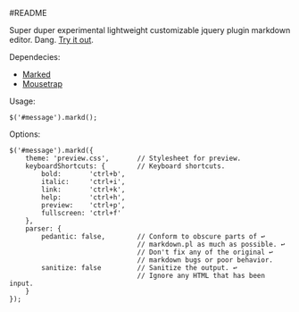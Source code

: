 #README

Super duper experimental lightweight customizable jquery plugin markdown editor. Dang. [Try it out](http://dbmedialab.github.com/jquery-markd/).

Dependecies:

* [Marked](https://github.com/chjj/marked.git)
* [Mousetrap](https://github.com/ccampbell/mousetrap.git)

Usage:
	
	$('#message').markd();

Options:
	
	$('#message').markd({
		theme: 'preview.css',		// Stylesheet for preview.
		keyboardShortcuts: {		// Keyboard shortcuts.
			bold: 		'ctrl+b',
			italic: 	'ctrl+i',
			link: 		'ctrl+k',
			help:		'ctrl+h',
			preview:	'ctrl+p',
			fullscreen: 'ctrl+f'
		},
		parser: {
			pedantic: false,		// Conform to obscure parts of ↩
									// markdown.pl as much as possible. ↩
									// Don't fix any of the original ↩ 
									// markdown bugs or poor behavior.
			sanitize: false			// Sanitize the output. ↩
									// Ignore any HTML that has been input.
		}
	});